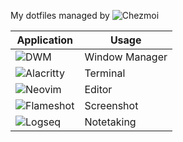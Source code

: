 My dotfiles managed by ![Chezmoi](https://www.chezmoi.io)

| Application | Usage      |
|-------------|------------|
| ![DWM](https://dwm.suckless.org) | Window Manager   |
| ![Alacritty](https://github.com/alacritty/alacritty) | Terminal   |
| ![Neovim](https://neovim.io)      | Editor     |
| ![Flameshot](https://flameshot.org/#download)   | Screenshot |
| ![Logseq](https://logseq.com)      | Notetaking |
